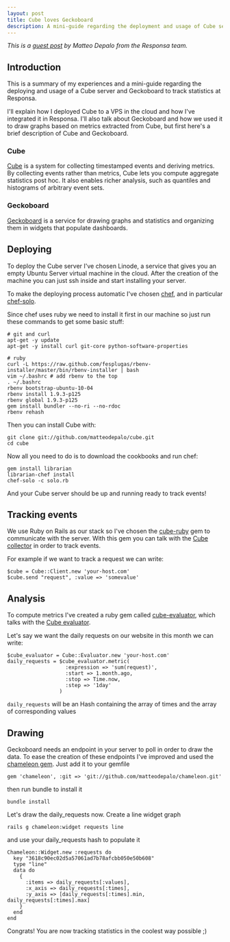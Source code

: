 ```yaml
---
layout: post
title: Cube loves Geckoboard
description: A mini-guide regarding the deployment and usage of Cube server and Geckoboard to track statistics
---
```


*This is a [guest post](http://matteodepalo.github.com/statistics/2012/07/23/cube-loves-geckoboard/) by Matteo Depalo from the Responsa team.*

## Introduction

This is a summary of my experiences and a mini-guide regarding the deploying and usage of a Cube server and Geckoboard to track statistics at Responsa.

I'll explain how I deployed Cube to a VPS in the cloud and how I've integrated it in Responsa. I'll also talk about Geckoboard and how we used it to draw graphs based on metrics extracted from Cube, but first here's a brief description of Cube and Geckoboard.

### Cube

[Cube](http://square.github.com/cube/) is a system for collecting timestamped events and deriving metrics. By collecting events rather than metrics, Cube lets you compute aggregate statistics post hoc. It also enables richer analysis, such as quantiles and histograms of arbitrary event sets.

### Geckoboard

[Geckoboard](http://www.geckoboard.com) is a service for drawing graphs and statistics and organizing them in widgets that populate dashboards.

## Deploying

To deploy the Cube server I've chosen Linode, a service that gives you an empty Ubuntu Server virtual machine in the cloud. After the creation of the machine you can just ssh inside and start installing your server.

To make the deploying process automatic I've chosen [chef](http://wiki.opscode.com/display/chef/About), and in particular [chef-solo](http://wiki.opscode.com/display/chef/Chef+Solo).
	
Since chef uses ruby we need to install it first in our machine so just run these commands to get some basic stuff:

	# git and curl
	apt-get -y update
	apt-get -y install curl git-core python-software-properties
	
	# ruby
	curl -L https://raw.github.com/fesplugas/rbenv-installer/master/bin/rbenv-installer | bash
	vim ~/.bashrc # add rbenv to the top
	. ~/.bashrc
	rbenv bootstrap-ubuntu-10-04
	rbenv install 1.9.3-p125
	rbenv global 1.9.3-p125
	gem install bundler --no-ri --no-rdoc
	rbenv rehash
	
Then you can install Cube with:

	git clone git://github.com/matteodepalo/cube.git
	cd cube

Now all you need to do is to download the cookbooks and run chef:

	gem install librarian
	librarian-chef install
	chef-solo -c solo.rb

And your Cube server should be up and running ready to track events!

## Tracking events

We use Ruby on Rails as our stack so I've chosen the [cube-ruby](https://github.com/codykrieger/cube-ruby) gem to communicate with the server. With this gem you can talk with the [Cube collector](https://github.com/square/cube/wiki/Collector) in order to track events.

For example if we want to track a request we can write:

	$cube = Cube::Client.new 'your-host.com'
	$cube.send "request", :value => 'somevalue'

## Analysis

To compute metrics I've created a ruby gem called [cube-evaluator](https://github.com/matteodepalo/cube-evaluator), which talks with the [Cube evaluator](https://github.com/square/cube/wiki/Collector).

Let's say we want the daily requests on our website in this month we can write:

	$cube_evaluator = Cube::Evaluator.new 'your-host.com'
	daily_requests = $cube_evaluator.metric(
					   :expression => 'sum(request)',
					   :start => 1.month.ago,
					   :stop => Time.now,
					   :step => '1day'
					 )

`daily_requests` will be an Hash containing the array of times and the array of corresponding values

## Drawing

Geckoboard needs an endpoint in your server to poll in order to draw the data. To ease the creation of these endpoints I've improved and used the [chameleon gem](https://github.com/matteodepalo/chameleon). Just add it to your gemfile

	gem 'chameleon', :git => 'git://github.com/matteodepalo/chameleon.git'
	
then run bundle to install it

	bundle install
	
Let's draw the daily_requests now. Create a line widget graph

	rails g chameleon:widget requests line

and use your daily_requests hash to populate it

	Chameleon::Widget.new :requests do
	  key "3618c90ec02d5a57061ad7b78afcbb050e50b608"
	  type "line"
	  data do
	    {
	      :items => daily_requests[:values],
	      :x_axis => daily_requests[:times],
	      :y_axis => [daily_requests[:times].min, daily_requests[:times].max]
	    }
	  end
	end
	
Congrats! You are now tracking statistics in the coolest way possible ;)


